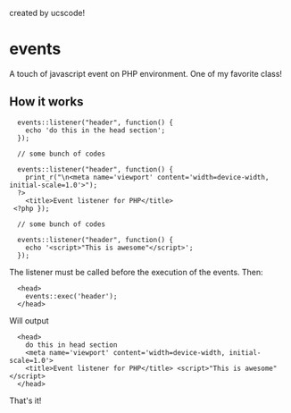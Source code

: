created by ucscode!

# events
A touch of javascript event on PHP environment. One of my favorite class!

## How it works

``` 
  events::listener("header", function() {
    echo 'do this in the head section';
  });
  
  // some bunch of codes
  
  events::listener("header", function() {
    print_r("\n<meta name='viewport' content='width=device-width, initial-scale=1.0'>");
  ?>
    <title>Event listener for PHP</title>
 <?php });

  // some bunch of codes
  
  events::listener("header", function() {
    echo '<script>"This is awesome"</script>';
  });
```

The listener must be called before the execution of the events. Then:

```
  <head>
    events::exec('header');
  </head>
```

Will output

```
  <head>
    do this in head section
    <meta name='viewport' content='width=device-width, initial-scale=1.0'> 
    <title>Event listener for PHP</title> <script>"This is awesome"</script>
  </head>
```

That's it!
